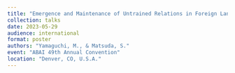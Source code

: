 ```yaml
---
title: "Emergence and Maintenance of Untrained Relations in Foreign Language Vocabulary Acquisition: A Systematic Replication"
collection: talks
date: 2023-05-29
audience: international
format: poster
authors: "Yamaguchi, M., & Matsuda, S."
event: "ABAI 49th Annual Convention"
location: "Denver, CO, U.S.A."
---
```


